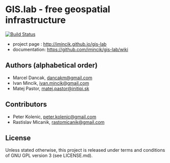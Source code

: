 # GIS.lab - free geospatial infrastructure
[![Build Status](https://travis-ci.org/imincik/gis-lab.svg?branch=master)](https://travis-ci.org/imincik/gis-lab)

 * project page : http://imincik.github.io/gis-lab
 * documentation: https://github.com/imincik/gis-lab/wiki


## Authors (alphabetical order)
 * Marcel Dancak, dancakm@gmail.com
 * Ivan Mincik, ivan.mincik@gmail.com
 * Matej Pastor, matej.pastor@initipi.sk

## Contributors
 * Peter Kolenic, peter.kolenic@gmail.com
 * Rastislav Micanik, rastomicanik@gmail.com

## License
Unless stated otherwise, this project is released under terms and conditions of GNU GPL version 3 (see LICENSE.md).
